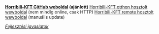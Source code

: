 **[Horribili-KFT GitHub weboldal](https://horribili-fejlesztok.github.io/Horribili-KFT/) (ajánlott)**
[Horribili-KFT otthon hosztolt wewboldal](http://horribili.kesug.com/) (nem mindíg online, csak HTTP)
[Horribili-KFT remote hosztolt wewboldal](https://horribili.kesug.com/) (manuális update)  

*[Fejlesztési javaslatok](/fejlesztési%20javaslatok.md)*